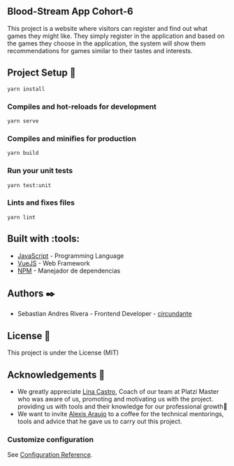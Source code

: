 ## Blood-Stream App Cohort-6

This project is a website where visitors can register and find out what games they might like. They simply register in the application and based on the games they choose in the application, the system will show them recommendations for games similar to their tastes and interests.

## Project Setup :wrench:

```
yarn install
```

### Compiles and hot-reloads for development
```
yarn serve
```

### Compiles and minifies for production
```
yarn build
```

### Run your unit tests
```
yarn test:unit
```

### Lints and fixes files
```
yarn lint
```

## Built with :tools:

- [JavaScript](https://www.javascript.com/) - Programming Language
- [VueJS](https://es.reactjs.org/) - Web Framework
- [NPM](https://www.npmjs.com/) - Manejador de dependencias

## Authors :black_nib:

- Sebastian Andres Rivera - Frontend Developer - [circundante](https://github.com/circuandante)

## License :page_facing_up:

This project is under the License (MIT)

## Acknowledgements :gift:

- We greatly appreciate [Lina Castro](https://github.com/lirrumscode), Coach of our team at Platzi Master who was aware of us, promoting and motivating us with the project. providing us with tools and their knowledge for our professional growth:loudspeaker:
- We want to invite [Alexis Araujo](https://github.com/ealexisaraujo) to a coffee for the technical mentorings, tools and advice that he gave us to carry out this project.

### Customize configuration
See [Configuration Reference](https://cli.vuejs.org/config/).
